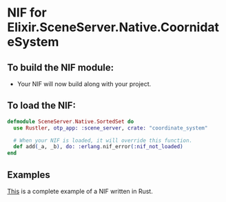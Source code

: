# NIF for Elixir.SceneServer.Native.CoornidateSystem

## To build the NIF module:

- Your NIF will now build along with your project.

## To load the NIF:

```elixir
defmodule SceneServer.Native.SortedSet do
  use Rustler, otp_app: :scene_server, crate: "coordinate_system"

  # When your NIF is loaded, it will override this function.
  def add(_a, _b), do: :erlang.nif_error(:nif_not_loaded)
end
```

## Examples

[This](https://github.com/rusterlium/NifIo) is a complete example of a NIF written in Rust.
